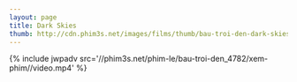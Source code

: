 ```yaml
---
layout: page
title: Dark Skies
thumb: http://cdn.phim3s.net/images/films/thumb/bau-troi-den-dark-skies-2013.jpg
---
```

{% include jwpadv src='//phim3s.net/phim-le/bau-troi-den_4782/xem-phim//video.mp4' %}